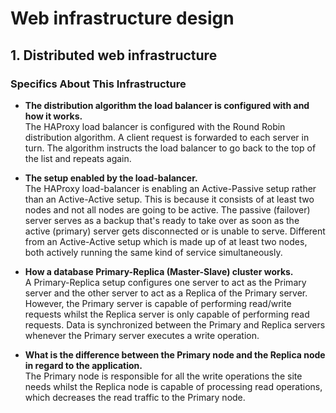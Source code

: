 # Web infrastructure design

## 1. Distributed web infrastructure

### Specifics About This Infrastructure

- **The distribution algorithm the load balancer is configured with and how it works.** <br />
The HAProxy load balancer is configured with the Round Robin distribution algorithm. A client request is forwarded to each server in turn. The algorithm instructs the load balancer to go back to the top of the list and repeats again.

- **The setup enabled by the load-balancer.** <br />
The HAProxy load-balancer is enabling an Active-Passive setup rather than an Active-Active setup. This is because it consists of at least two nodes and not all nodes are going to be active. The passive (failover) server serves as a backup that's ready to take over as soon as the active (primary) server gets disconnected or is unable to serve. Different from an Active-Active setup which is made up of at least two nodes, both actively running the same kind of service simultaneously.

- **How a database Primary-Replica (Master-Slave) cluster works.** <br />
A Primary-Replica setup configures one server to act as the Primary server and the other server to act as a Replica of the Primary server. However, the Primary server is capable of performing read/write requests whilst the Replica server is only capable of performing read requests. Data is synchronized between the Primary and Replica servers whenever the Primary server executes a write operation.

- **What is the difference between the Primary node and the Replica node in regard to the application.** <br />
The Primary node is responsible for all the write operations the site needs whilst the Replica node is capable of processing read operations, which decreases the read traffic to the Primary node.
